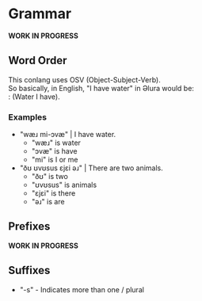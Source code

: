 # Grammar
**WORK IN PROGRESS**

## Word Order
This conlang uses OSV (Object-Subject-Verb). <!-- okay yoda --> <br>
So basically, in English, "I have water" in Əlura would be: <br>:
 (Water I have). 

### Examples
* "wæɹ mi-ɔvæ" | I have water.
    * "wæɹ" is water
    * "ɔvæ" is have
    * "mi" is I or me
* "ðʊ ʊvʊsus ɛjɛi əɹ" | There are two animals.
    * "ðʊ" is two
    * "ʊvʊsus" is animals
    * "ɛjɛi" is there
    * "əɹ" is are

## Prefixes
**WORK IN PROGRESS**

## Suffixes
* "-s" - Indicates more than one / plural